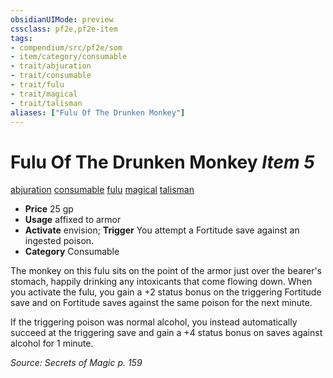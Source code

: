 ```yaml
---
obsidianUIMode: preview
cssclass: pf2e,pf2e-item
tags:
- compendium/src/pf2e/som
- item/category/consumable
- trait/abjuration
- trait/consumable
- trait/fulu
- trait/magical
- trait/talisman
aliases: ["Fulu Of The Drunken Monkey"]
---
```

# Fulu Of The Drunken Monkey *Item 5*  
[abjuration](/rules/traits/abjuration.md)  [consumable](/rules/traits/consumable.md)  [fulu](/rules/traits/fulu-som.md)  [magical](/rules/traits/magical.md)  [talisman](/rules/traits/talisman.md)  

- **Price** 25 gp
- **Usage** affixed to armor
- **Activate** envision; **Trigger** You attempt a Fortitude save against an ingested poison.
- **Category** Consumable

The monkey on this fulu sits on the point of the armor just over the bearer's stomach, happily drinking any intoxicants that come flowing down. When you activate the fulu, you gain a +2 status bonus on the triggering Fortitude save and on Fortitude saves against the same poison for the next minute.

If the triggering poison was normal alcohol, you instead automatically succeed at the triggering save and gain a +4 status bonus on saves against alcohol for 1 minute.

*Source: Secrets of Magic p. 159*